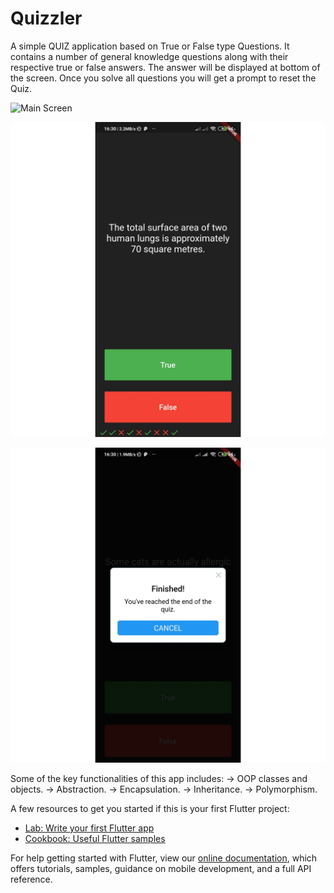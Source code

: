 # Quizzler

A simple QUIZ application based on True or False type Questions.
It contains a number of general knowledge questions along with their respective true or false answers.
The answer will be displayed at bottom of the screen.
Once you solve all questions you will get a prompt to reset the Quiz.

![Main Screen](./Screenhots/SS1.jpg)

![Main Screen](./Screenshots/SS2.jpg)

![Main Screen](./Screenshots/SS3.jpg)

Some of the key functionalities of this app includes:
-> OOP classes and objects.
-> Abstraction.
-> Encapsulation.
-> Inheritance.
-> Polymorphism.

A few resources to get you started if this is your first Flutter project:

- [Lab: Write your first Flutter app](https://flutter.dev/docs/get-started/codelab)
- [Cookbook: Useful Flutter samples](https://flutter.dev/docs/cookbook)

For help getting started with Flutter, view our
[online documentation](https://flutter.dev/docs), which offers tutorials,
samples, guidance on mobile development, and a full API reference.
